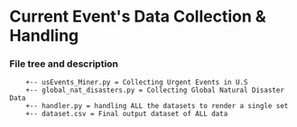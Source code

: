 # Current Event's Data Collection & Handling

### File tree and description

```
	+-- usEvents_Miner.py = Collecting Urgent Events in U.S
	+-- global_nat_disasters.py = Collecting Global Natural Disaster Data
	+-- handler.py = handling ALL the datasets to render a single set
	+-- dataset.csv = Final output dataset of ALL data
```
